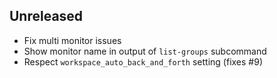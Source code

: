 ## Unreleased

- Fix multi monitor issues
- Show monitor name in output of `list-groups` subcommand
- Respect `workspace_auto_back_and_forth` setting (fixes #9)
